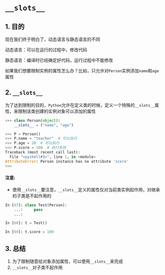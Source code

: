 # `__slots__`

## 1. 目的

现在我们终于明白了，动态语言与静态语言的不同

动态语言：可以在运行的过程中，修改代码

静态语言：编译时已经确定好代码，运行过程中不能修改

如果我们想要限制实例的属性怎么办？比如，只允许对`Person`实例添加`name`和`age`属性



## 2. `__slots__`

为了达到限制的目的，`Python`允许在定义类的时候，定义一个特殊的`__slots__`属性，来限制该类创建的实例对象可以添加的属性

```python
>>> class Person(object):
    __slots__ = ("name", "age")

>>> P = Person()
>>> P.name = "teacher"  # 可以执行
>>> P.age = 20  # 可以执行
>>> P.score = 100  # 执行失败
Traceback (most recent call last):
  File "<pyshell#3>", line 1, in <module>
AttributeError: Person instance has no attribute 'score'
>>>
```

#### 注意:

- 使用`__slots__`要注意，`__slots__`定义的属性仅对当前类实例起作用，对继承的子类是不起作用的

```python
In [67]: class Test(Person):
    ...:     pass
    ...:

In [68]: t = Test()

In [69]: t.score = 100
```

## 3. 总结

1. 为了限制随意给对象添加属性，可以使用`__slots__`来完成
2. `__slots__`对子类不起作用

